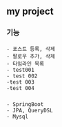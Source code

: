 ## my project
### 기능
```
- 포스트 등록, 삭제
- 팔로우 추가, 삭제
- 타임라인 목록
- test001
- test 002
-test 003
-test 004
```

### 
```
- SpringBoot
- JPA, QueryDSL
- Mysql
```